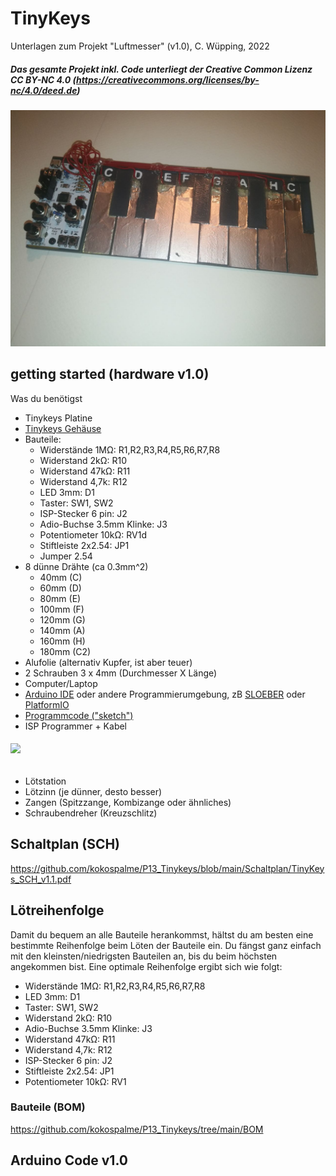 # TinyKeys
Unterlagen zum Projekt "Luftmesser" (v1.0), C. Wüpping, 2022
##### Das gesamte Projekt inkl. Code unterliegt der Creative Common Lizenz CC BY-NC 4.0 (https://creativecommons.org/licenses/by-nc/4.0/deed.de)
<img src="https://github.com/kokospalme/P13_Tinykeys/blob/main/Bilder/photo_5273793573030053222_y.jpg">

## getting started (hardware v1.0)
Was du benötigst
- Tinykeys Platine
- [Tinykeys Gehäuse](https://github.com/kokospalme/P13_Tinykeys/tree/main/Case)
- Bauteile:
  - Widerstände 1MΩ: R1,R2,R3,R4,R5,R6,R7,R8
  - Widerstand 2kΩ: R10
  - Widerstand 47kΩ: R11
  - Widerstand 4,7k: R12
  - LED 3mm: D1
  - Taster: SW1, SW2
  - ISP-Stecker 6 pin: J2
  - Adio-Buchse 3.5mm Klinke: J3
  - Potentiometer 10kΩ: RV1d
  - Stiftleiste 2x2.54: JP1
  - Jumper 2.54
- 8 dünne Drähte (ca 0.3mm^2)
  - 40mm (C)
  - 60mm (D)
  - 80mm (E)
  - 100mm (F)
  - 120mm (G)
  - 140mm (A)
  - 160mm (H)
  - 180mm (C2)
- Alufolie (alternativ Kupfer, ist aber teuer)
- 2 Schrauben 3 x 4mm (Durchmesser X Länge)
- Computer/Laptop
- [Arduino IDE](https://www.arduino.cc/en/software) oder andere Programmierumgebung, zB [SLOEBER](http://eclipse.baeyens.it/) oder [PlatformIO](https://platformio.org/)
- [Programmcode ("sketch")](https://github.com/kokospalme/P13_Tinykeys/tree/main/Code)
- ISP Programmer + Kabel

###### <img src="https://hobby-elektronik.ch/images/product_images/popup_images/USBasp-ISP-Programmer-fuer-Atmel:__:854_0.jpg">

- Lötstation
- Lötzinn (je dünner, desto besser)
- Zangen (Spitzzange, Kombizange oder ähnliches)
- Schraubendreher (Kreuzschlitz)

## Schaltplan (SCH)
https://github.com/kokospalme/P13_Tinykeys/blob/main/Schaltplan/TinyKeys_SCH_v1.1.pdf

## Lötreihenfolge
Damit du bequem an alle Bauteile herankommst, hältst du am besten eine bestimmte Reihenfolge beim Löten der Bauteile ein.
Du fängst ganz einfach mit den kleinsten/niedrigsten Bauteilen an, bis du beim höchsten angekommen bist.
Eine optimale Reihenfolge ergibt sich wie folgt:
- Widerstände 1MΩ: R1,R2,R3,R4,R5,R6,R7,R8
- LED 3mm: D1
- Taster: SW1, SW2
- Widerstand 2kΩ: R10
- Adio-Buchse 3.5mm Klinke: J3
- Widerstand 47kΩ: R11
- Widerstand 4,7k: R12
- ISP-Stecker 6 pin: J2
- Stiftleiste 2x2.54: JP1
- Potentiometer 10kΩ: RV1
### Bauteile (BOM)
https://github.com/kokospalme/P13_Tinykeys/tree/main/BOM

## Arduino Code v1.0


